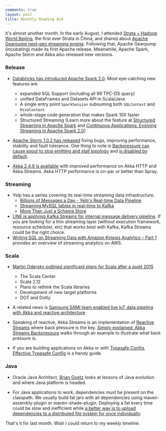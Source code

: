 ```yaml
---
comments: true
layout: post
title: Monthly Reading 0x9
---
```


It's almost another month. In the early August, I attended [Strata + Hadoop World Beijing](http://strata.oreilly.com.cn/hadoop-big-data-cn), the first ever Strata in China, and shared about [Apache Gearpump next-gen streaming engine](http://www.slideshare.net/manuzhang/apache-gearpump-nextgen-streaming-engine). Following that, Apache Gearpump (incubating) made its first Apache release. Meanwhile, Apache Spark, Apache Storm and Akka also released new versions.

### Release

* [Databricks has introduced Apache Spark 2.0](https://databricks.com/blog/2016/07/26/introducing-apache-spark-2-0.html). Most eye-catching new features are
  
  - expanded SQL Support (including all 99 TPC-DS query)
  - unified DataFrames and Datasets API in Scala/Java
  - A single entry point `SparkSession` subsuming both `SQLContext` and `HiveContext`
  - whole-stage code generation that makes Spark 10X faster
  - Structured Streaming (Learn more about the feature at [Structured Streaming in Apache Spark](https://databricks.com/blog/2016/07/28/structured-streaming-in-apache-spark.html) and [Continuous Applications: Evolving Streaming in Apache Spark 2.0](https://databricks.com/blog/2016/07/28/continuous-applications-evolving-streaming-in-apache-spark-2-0.html))

* [Apache Storm 1.0.2 has released](https://storm.apache.org/2016/08/10/storm102-released.html) fixing bugs, improving performance, stability and fault tolerance. One thing to note is [Backpressure can cause spout to stop emitting and stall topology](https://issues.apache.org/jira/browse/STORM-1949) and [is disabled by default](https://issues.apache.org/jira/browse/STORM-1956).

* [Akka 2.4.9 is available](http://akka.io/news/2016/08/19/akka-2.4.9-released.html) with improved performance on Akka HTTP and Akka Streams. Akka HTTP performance is on-par or better than Spray.

### Streaming 

* Yelp has a series covering its real-time streaming data infrastructure.
  - [Billions of Messages a Day - Yelp's Real-time Data Pipeline](http://engineeringblog.yelp.com/2016/07/billions-of-messages-a-day-yelps-real-time-data-pipeline.html)
  - [Streaming MySQL tables in real-time to Kafka](http://engineeringblog.yelp.com/2016/08/streaming-mysql-tables-in-real-time-to-kafka.html)
  - [More Than Just a Schema Store](http://engineeringblog.yelp.com/2016/08/more-than-just-a-schema-store.html)
* [LINE is applying Kafka Streams for internal message delivery pipeline](http://developers.linecorp.com/blog/?p=3960). If you are looking for a thin streaming layer (without execution framework, resource scheduler, etc) that works best with Kafka, Kafka Streams could be the right choice. 
* [Writing SQL on Streaming Data with Amazon Kinesis Analytics – Part 1](http://blogs.aws.amazon.com/bigdata/post/Tx2D4GLDJXPKHOY/Writing-SQL-on-Streaming-Data-with-Amazon-Kinesis-Analytics-Part-1) provides an overview of streaming analytics on AWS. 

### Scala

* [Martin Odersky outlined significant plans for Scala after a quiet 2015](https://www.lightbend.com/company/news/after-a-quiet-2015-martin-odersky-outlined-significant-plans-for-scala-at-scala-days-new-york)
  - The Scala Center
  - Scala 2.12
  - Plans to rethink the Scala libraries
  - Development of new target platforms
  - DOT and Dotty

* A related news is [Samsung SAMI team enabled live IoT data pipeling with Akka and reactive architecture](https://www.lightbend.com/company/news/after-a-quiet-2015-martin-odersky-outlined-significant-plans-for-scala-at-scala-days-new-york)

* Speaking of reactive, Akka Streams is an implementation of [Reactive Streams](http://www.reactive-streams.org/) where back pressure is the key. [Simply explained: Akka Streams Backpressure]( http://chariotsolutions.com/blog/post/simply-explained-akka-streams-backpressure/) walks through an example to illustrate what back pressure is.

* If you are building applications on Akka or with [Typesafe Config](https://github.com/typesafehub/config), [Effective Typesafe Config](http://www.janvsmachine.net/2016/07/effective-typesafe-config.html) is a handy guide.

### Java

* Oracle Java Architect, [Brian Goetz](https://www.infoq.com/presentations/lessons-java-evolution) looks at lessons of Java evolution and where Java platform is headed.

* For Java applications to work, dependencies must be present on the classpath. We usually build fat jars with all dependencies using maven-assembly-plugin or maven-shade-plugin. Deploying a fat every time could be slow and inefficient while [a better way is to upload dependencies to a distributed file system for once individually](http://product.hubspot.com/blog/the-fault-in-our-jars-why-we-stopped-building-fat-jars). 

That's it for last month. Wish I could return to my weekly timeline.